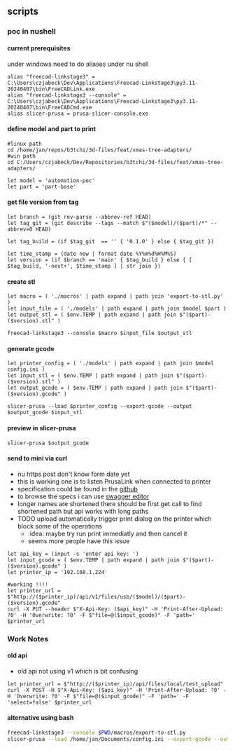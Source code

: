 ## scripts
### poc in nushell

#### current prerequisites
under windows need to do aliases under nu shell
```nu
alias "freecad-linkstage3" = C:\Users\czjabeck\Dev\Applications\Freecad-Linkstage3\py3.11-20240407\bin\FreeCADLink.exe
alias "freecad-linkstage3 --console" = C:\Users\czjabeck\Dev\Applications\Freecad-Linkstage3\py3.11-20240407\bin\FreeCADCmd.exe
alias slicer-prusa = prusa-slicer-console.exe
```

#### define model and part to print
```nu
#linux path
cd /home/jan/repos/b3tchi/3d-files/feat/xmas-tree-adapters/
#win path
cd C:/Users/czjabeck/Dev/Repositories/b3tchi/3d-files/feat/xmas-tree-adapters/

let model = 'automation-poc'
let part = 'part-base'
```

#### get file version from tag
```nu
let branch = (git rev-parse --abbrev-ref HEAD)
let tag_git = (git describe --tags --match $"($model)/($part)/*" --abbrev=0 HEAD)

let tag_build = (if $tag_git  == '' { '0.1.0' } else { $tag_git })

let time_stamp = (date now | format date %Y%m%d%H%M%S)
let version = (if $branch == 'main' { $tag_build } else { [ $tag_build, '-next+', $time_stamp ] | str join })
```

#### create stl
```nu
let macro = ( './macros' | path expand | path join 'export-to-stl.py' )
let input_file = ( './models' | path expand | path join $model $part )
let output_stl = ( $env.TEMP | path expand | path join $"($part)-($version).stl" )

freecad-linkstage3 --console $macro $input_file $output_stl
```
#### generate gcode
```nu
let printer_config = ( './models' | path expand | path join $model config.ini )
let input_stl = ( $env.TEMP | path expand | path join $"($part)-($version).stl" )
let output_gcode = ( $env.TEMP | path expand | path join $"($part)-($version).gcode" )

slicer-prusa --load $printer_config --export-gcode --output $output_gcode $input_stl
```

#### preview in slicer-prusa
```nu
slicer-prusa $output_gcode
```

#### send to mini via curl
- nu https post don't know form date yet
- this is working one is to listen PrusaLink when connected to printer
- specification could be found in the [github](https://github.com/prusa3d/Prusa-Link-Web/blob/master/spec/openapi.yaml)
- to browse the specs i can use [swagger editor](https://editor.swagger.io/)
- longer names are shortened there should be first get call to find shortened path but api works with long paths
- TODO upload automatically trigger print dialog on the printer which block some of the operations
  - :idea: maybe try run print immediatly and then cancel it 
  - seems more people have this issue

```nu
let api_key = (input -s 'enter api key: ')
let input_gcode = ( $env.TEMP | path expand | path join $"($part)-($version).gcode" )
let printer_ip = '192.168.1.224'

#working !!!!
let printer_url = $"http://($printer_ip)/api/v1/files/usb/($model)/($part)-($version).gcode"
curl -X PUT --header $"X-Api-Key: ($api_key)" -H 'Print-After-Upload: ?0' -H 'Overwrite: ?0' -F $"file=@($input_gcode)" -F 'path=' $printer_url
```



### Work Notes


#### old api 
- old api not using v1 which is bit confusing
```nu
let printer_url = $"http://($printer_ip)/api/files/local/test_upload"
curl -X POST -H $"X-Api-Key: ($api_key)" -H 'Print-After-Upload: ?0' -H 'Overwrite: ?0' -F $"file=@($input_gcode)" -F 'path=' -F 'select=false' $printer_url
```
#### alternative using bash
```bash
freecad-linkstage3 --console $PWD/macros/export-to-stl.py
slicer-prusa --load /home/jan/Documents/config.ini --export-gcode --output /home/jan/Documents/test.gcode /home/jan/Documents/part-base.stl
```

